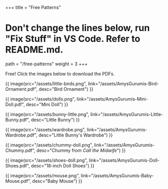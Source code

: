 +++
title = "Free Patterns"

# Don't change the lines below, run "Fix Stuff" in VS Code. Refer to README.md.
path = "/free-patterns"
weight = 3
+++

Free! Click the images below to download the PDFs.

<div class="pattern-tiles">

{{ image(src="/assets/little-birds.png", link="/assets/AmysGurumis-Bird-Ornament.pdf", desc="Bird Ornament") }}

{{ image(src="/assets/dolls.png", link="/assets/AmysGurumis-Mini-Doll.pdf", desc="Mini Doll") }}

{{ image(src="/assets/bunny-little.png", link="/assets/AmysGurumis-Little-Bunny.pdf", desc="Little Bunny") }}

{{ image(src="/assets/wardrobe.png", link="/assets/AmysGurumis-Wardrobe.pdf", desc="Little Bunny's Wardrobe") }}

{{ image(src="/assets/chummy-doll.png", link="/assets/AmysGurumis-Chummy.pdf", desc="Chummy from <i>Call the Midwife</i>") }}

{{ image(src="/assets/shoes-doll.png", link="/assets/AmysGurumis-Doll-Shoes.pdf", desc="18-inch Doll Shoes") }}

{{ image(src="/assets/mouse.png", link="/assets/AmysGurumis-Baby-Mouse.pdf", desc="Baby Mouse") }}

</div>
